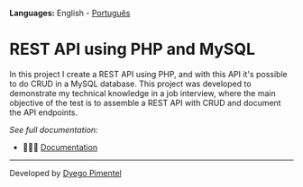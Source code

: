**Languages:** English - [Português](README_PT-BR.md)

# REST API using PHP and MySQL

In this project I create a REST API using PHP, and with this API it's possible to do CRUD in a MySQL database.
This project was developed to demonstrate my technical knowledge in a job interview, where the main objective of the test is to assemble a REST API with CRUD and document the API endpoints.

*See full documentation:*

- 👩🏻‍💻 [Documentation](https://dyego-pimentel.gitbook.io/api-rest-and-crud/)

---
Developed by [Dyego Pimentel](https://www.linkedin.com/in/dyegopimentel/)
